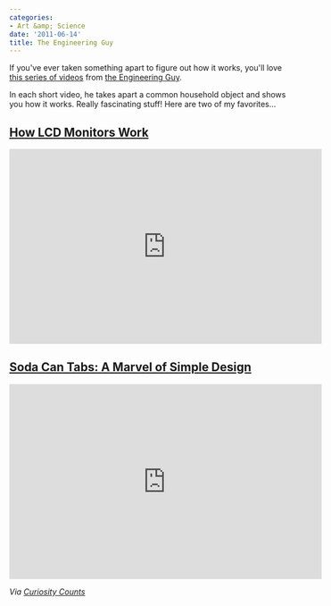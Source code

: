 ```yaml
---
categories:
- Art &amp; Science
date: '2011-06-14'
title: The Engineering Guy
---
```


If you've ever taken something apart to figure out how it works, you'll love <a href="https://www.youtube.com/user/engineerguyvideo">this series of videos</a> from <a href="http://www.engineerguy.com/">the Engineering Guy</a>.

In each short video, he takes apart a common household object and shows you how it works. Really fascinating stuff! Here are two of my favorites...

<h2><a href="https://www.youtube.com/watch?v=jiejNAUwcQ8">How LCD Monitors Work</a></h2>

<p align="center"><iframe width="560" height="349" src="https://www.youtube.com/embed/jiejNAUwcQ8?rel=0" frameborder="0" allowfullscreen></iframe></p>

<h2><a href="https://www.youtube.com/watch?v=ekv0kprA3AY">Soda Can Tabs: A Marvel of Simple Design</a></h2>

<p align="center"><iframe width="560" height="349" src="https://www.youtube.com/embed/ekv0kprA3AY?rel=0" frameborder="0" allowfullscreen></iframe></p>

<em>Via <a href="http://curiositycounts.com/post/6344189308/so-you-know-how-a-hard-drive-actually-works">Curiosity Counts</a></em>